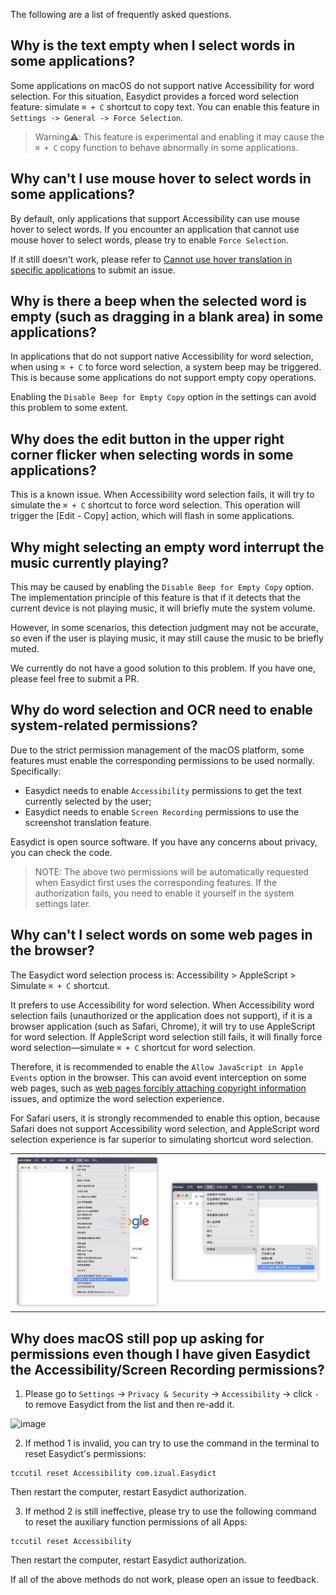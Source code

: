The following are a list of frequently asked questions.

## Why is the text empty when I select words in some applications?

Some applications on macOS do not support native Accessibility for word selection. For this situation, Easydict provides a forced word selection feature: simulate `⌘ + C` shortcut to copy text. You can enable this feature in `Settings -> General -> Force Selection`.

> Warning⚠️: This feature is experimental and enabling it may cause the `⌘ + C` copy function to behave abnormally in some applications.

## Why can't I use mouse hover to select words in some applications?

By default, only applications that support Accessibility can use mouse hover to select words. If you encounter an application that cannot use mouse hover to select words, please try to enable `Force Selection`.

If it still doesn't work, please refer to [Cannot use hover translation in specific applications](https://github.com/tisfeng/Easydict/issues/84) to submit an issue.

## Why is there a beep when the selected word is empty (such as dragging in a blank area) in some applications?

In applications that do not support native Accessibility for word selection, when using `⌘ + C` to force word selection, a system beep may be triggered. This is because some applications do not support empty copy operations.

Enabling the `Disable Beep for Empty Copy` option in the settings can avoid this problem to some extent.

## Why does the edit button in the upper right corner flicker when selecting words in some applications?

This is a known issue. When Accessibility word selection fails, it will try to simulate the `⌘ + C` shortcut to force word selection. This operation will trigger the [Edit - Copy] action, which will flash in some applications.

## Why might selecting an empty word interrupt the music currently playing?

This may be caused by enabling the `Disable Beep for Empty Copy` option. The implementation principle of this feature is that if it detects that the current device is not playing music, it will briefly mute the system volume.

However, in some scenarios, this detection judgment may not be accurate, so even if the user is playing music, it may still cause the music to be briefly muted.

We currently do not have a good solution to this problem. If you have one, please feel free to submit a PR.

## Why do word selection and OCR need to enable system-related permissions?

Due to the strict permission management of the macOS platform, some features must enable the corresponding permissions to be used normally. Specifically:

- Easydict needs to enable `Accessibility` permissions to get the text currently selected by the user;
- Easydict needs to enable `Screen Recording` permissions to use the screenshot translation feature.

Easydict is open source software. If you have any concerns about privacy, you can check the code.


> NOTE: The above two permissions will be automatically requested when Easydict first uses the corresponding features. If the authorization fails, you need to enable it yourself in the system settings later.

## Why can't I select words on some web pages in the browser?

The Easydict word selection process is: Accessibility > AppleScript > Simulate `⌘ + C` shortcut.

It prefers to use Accessibility for word selection. When Accessibility word selection fails (unauthorized or the application does not support), if it is a browser application (such as Safari, Chrome), it will try to use AppleScript for word selection. If AppleScript word selection still fails, it will finally force word selection—simulate `⌘ + C` shortcut for word selection.

Therefore, it is recommended to enable the `Allow JavaScript in Apple Events` option in the browser. This can avoid event interception on some web pages, such as [web pages forcibly attaching copyright information](https://github.com/tisfeng/Easydict/issues/85) issues, and optimize the word selection experience.

For Safari users, it is strongly recommended to enable this option, because Safari does not support Accessibility word selection, and AppleScript word selection experience is far superior to simulating shortcut word selection.

<table>
    <td> <img src="https://raw.githubusercontent.com/tisfeng/ImageBed/main/uPic/image-20230708115811617-1688788691.png">
    <td> <img src="https://raw.githubusercontent.com/tisfeng/ImageBed/main/uPic/image-20230708115827839-1688788707.png">
</table>

## Why does macOS still pop up asking for permissions even though I have given Easydict the Accessibility/Screen Recording permissions?

1. Please go to `Settings` -> `Privacy & Security` -> `Accessibility` -> click `-` to remove Easydict from the list and then re-add it.

<img width="751" alt="image" src="https://github.com/tisfeng/Easydict/assets/25194972/cd3961a9-8baf-42de-97fc-6acc3cb30b03">

2. If method 1 is invalid, you can try to use the command in the terminal to reset Easydict's permissions:

```shell
tccutil reset Accessibility com.izual.Easydict
```

Then restart the computer, restart Easydict authorization.

3. If method 2 is still ineffective, please try to use the following command to reset the auxiliary function permissions of all Apps:

```shell
tccutil reset Accessibility
```

Then restart the computer, restart Easydict authorization.

If all of the above methods do not work, please open an issue to feedback.
